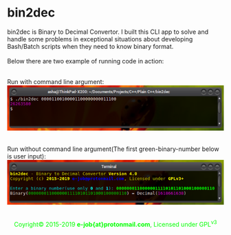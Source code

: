 <h1>bin2dec</h1>
bin2dec is Binary to Decimal Convertor. I built this CLI app to solve and handle some problems in exceptional situations about developing Bash/Batch scripts when they need to know binary format.<br><br>
Below there are two example of running code in action:<br><br>

Run with command line argument:<br>
<img alt="An Example of Running bin2dec with Command Line Argument" src="https://raw.githubusercontent.com/ArdeshirV/resources/master/bin2dec/bin2decRunWithCommandLineArgument.png"><br><br>

Run without command line argument(The first green-binary-number below is user input):<br>
<img alt="An Example of Running bin2dec without Command Line Argument" src="https://raw.githubusercontent.com/ArdeshirV/resources/master/bin2dec/bin2decRunWithoutCommandLine.png"><br><br>
<p style="color: lime; text-align: center;">Coyright&copy; 2015-2019 <strong>e-job{at}protonmail.com</strong>, Licensed under GPL<sup>v3</sup><p/>
